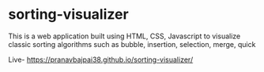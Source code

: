 # sorting-visualizer
This is a web application built using HTML, CSS, Javascript to visualize classic sorting algorithms such as bubble, insertion, selection, merge, quick

Live-  https://pranavbajpai38.github.io/sorting-visualizer/
